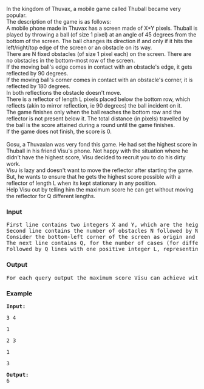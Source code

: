 <p>In the kingdom of Thuvax, a mobile game called Thuball became very popular. &nbsp;<br>The description of the game is as follows:<br>A mobile phone made in Thuvax has a screen made of X*Y pixels. Thuball is played by throwing a ball (of size 1 pixel) at an angle of 45 degrees from the bottom of the screen. The ball changes its direction if and only if it hits the left/right/top edge of the screen or an obstacle on its way. &nbsp;<br>There are N fixed obstacles (of size 1 pixel each) on the screen. There are no obstacles in the bottom-most row of the screen. &nbsp;<br>If the moving ball's edge comes in contact with an obstacle's edge, it gets reflected by 90 degrees. <br>If the moving ball's corner comes in contact with an obstacle's corner, it is reflected by 180 degrees. <br>In both reflections the obstacle doesn't move. <br>There is a reflector of length L pixels placed below the bottom row, which reflects (akin to mirror reflection, ie 90 degrees) the ball incident on it. <br>The game finishes only when the ball reaches the bottom row and the reflector is not present below it. The total distance (in pixels) travelled by the ball is the score attained during a round until the game finishes.<br>If the game does not finish, the score is 0.<br> <br>Gosu, a Thuvaxian was very fond this game. He had set the highest score in Thuball in his friend Visu's phone. Not happy with the situation where he didn't have the highest score, Visu decided to recruit you to do his dirty work. <br>Visu is lazy and doesn't want to move the reflector after starting the game. But, he wants to ensure that he gets the highest score possible with a reflector of length L when its kept stationary in any position. <br>Help Visu out by telling him the maximum score he can get without moving the reflector for Q different lengths.<strong></strong></p>
<h3><strong>Input</strong></h3>
<pre>First line contains two integers X and Y, which are the height and width of the screen. (1&lt;=X,Y&lt;=1000)
Second line contains the number of obstacles N followed by N lines with two integers xi and yi, position of each obstacle.
Consider the bottom-left corner of the screen as origin and the top-right corner to have the coordinates:(X-1,Y-1). 
The next line contains Q, for the number of cases (for different lengths of the reflector).(1&lt;=Q&lt;=1000)
Followed by Q lines with one positive integer L, representing the length of the reflector.</pre>
<h3>Output</h3>
<pre>For each query output the maximum score Visu can achieve without moving the reflector in a single line.</pre>
<h3>Example</h3>
<pre><strong>Input:</strong></pre>
<pre>3 4</pre>
<pre>1</pre>
<pre>2 3</pre>
<pre>1</pre>
<pre>3</pre>
<pre><strong>Output:</strong>
6
</pre>